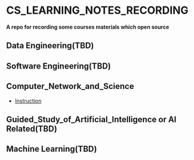 # CS_LEARNING_NOTES_RECORDING

**A repo for recording some courses materials which open source**
  
## Data Engineering(TBD)

## Software Engineering(TBD)

## Computer_Network_and_Science
- [Instruction](./Computer_Network_and_Science/README.md)
## Guided_Study_of_Artificial_Intelligence or AI Related(TBD)

## Machine Learning(TBD)